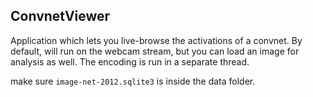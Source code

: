 ## ConvnetViewer

Application which lets you live-browse the activations of a convnet. By default, will run on the webcam stream, but you can load an image for analysis as well. The encoding is run in a separate thread.

make sure `image-net-2012.sqlite3` is inside the data folder. 
